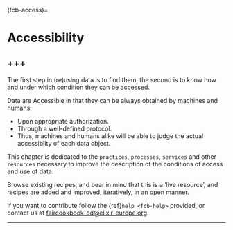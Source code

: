(fcb-access)=
# Accessibility

+++
---

The first step in (re)using data is to find them, the second is to know how and under which condition they can be accessed.

Data are Accessible in that they can be always obtained by machines and humans:
- Upon appropriate authorization.
- Through a well-defined protocol.
- Thus, machines and humans alike will be able to judge the actual accessibilty of each data object.

This chapter is dedicated to the `practices`, `processes`, `services` and other `resources` necessary to improve the description of the conditions of access and use of data.

Browse existing recipes, and bear in mind that this is a ‘live resource’, and recipes are added and improved, iteratively, in an open manner.

If you want to contribute follow the {ref}`help <fcb-help>` provided, or contact us at [faircookbook-ed@elixir-europe.org](mailto:faircookbook-ed@elixir-europe.org).

---
